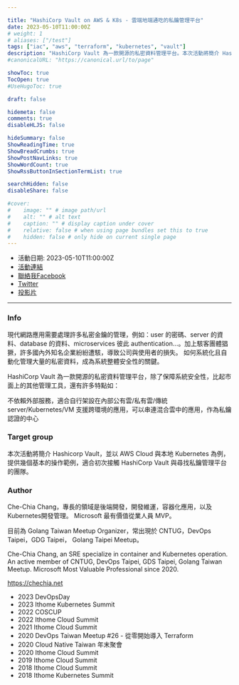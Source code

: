```yaml
---

title: "HashiCorp Vault on AWS & K8s - 雲端地端通吃的私鑰管理平台"
date: 2023-05-10T11:00:00Z
# weight: 1
# aliases: ["/test"]
tags: ["iac", "aws", "terraform", "kubernetes", "vault"]
description: "HashiCorp Vault 為一款開源的私密資料管理平台。本次活動將簡介 Hashicorp Vault，並以 AWS Cloud 與本地 Kubernetes 為例，提供幾個基本的操作範例，適合初次接觸 HashiCorp Vault 與尋找私鑰管理平台的團隊。"
#canonicalURL: "https://canonical.url/to/page"

showToc: true
TocOpen: true
#UseHugoToc: true

draft: false

hidemeta: false
comments: true
disableHLJS: false

hideSummary: false
ShowReadingTime: true
ShowBreadCrumbs: true
ShowPostNavLinks: true
ShowWordCount: true
ShowRssButtonInSectionTermList: true

searchHidden: false
disableShare: false

#cover:
#    image: "" # image path/url
#    alt: "" # alt text
#    caption: "" # display caption under cover
#    relative: false # when using page bundles set this to true
#    hidden: false # only hide on current single page
---
```


- 活動日期: 2023-05-10T11:00:00Z
- [活動連結](https://www.accupass.com/event/2304180633007080095620)
- [聯絡我Facebook](https://www.facebook.com/engineer.from.scratch)
- [Twitter](https://twitter.com/chechiachang)
- [投影片](https://docs.google.com/presentation/d/1iex9lm89OCIR8IAoD1RPe4vcW--bcKBmMHoixDybqP8/edit?usp=sharing)

---

### Info

現代網路應用需要處理許多私密金鑰的管理，例如：user 的密碼、server 的資料、database 的資料、microservices 彼此 authentication...。加上駭客團體猖獗，許多國內外知名企業紛紛遭駭，導致公司與使用者的損失。 如何系統化且自動化管理大量的私密資料，成為系統整體安全性的關鍵。

HashiCorp Vault 為一款開源的私密資料管理平台，除了保障系統安全性，比起市面上的其他管理工具，還有許多特點如：

不依賴外部服務，適合自行架設在內部公有雲/私有雲/傳統 server/Kubernetes/VM
支援跨環境的應用，可以串連混合雲中的應用，作為私鑰認證的中心

### Target group

本次活動將簡介 Hashicorp Vault，並以 AWS Cloud 與本地 Kubernetes 為例，提供幾個基本的操作範例，適合初次接觸 HashiCorp Vault 與尋找私鑰管理平台的團隊。

### Author

Che-Chia Chang，專長的領域是後端開發，開發維運，容器化應用，以及Kubernetes開發管理。
Microsoft 最有價值從業人員 MVP。

目前為 Golang Taiwan Meetup Organizer，常出現於 CNTUG，DevOps Taipei，GDG Taipei， Golang Taipei Meetup。

Che-Chia Chang, an SRE specialize in container and Kubernetes operation. An active member of CNTUG, DevOps Taipei, GDS Taipei, Golang Taiwan Meetup.
Microsoft Most Valuable Professional since 2020.

https://chechia.net

- 2023 DevOpsDay
- 2023 Ithome Kubernetes Summit
- 2022 COSCUP
- 2022 Ithome Cloud Summit
- 2021 Ithome Cloud Summit
- 2020 DevOps Taiwan Meetup #26 - 從零開始導入 Terraform
- 2020 Cloud Native Taiwan 年末聚會
- 2020 Ithome Cloud Summit
- 2019 Ithome Cloud Summit
- 2018 Ithome Cloud Summit
- 2018 Ithome Kubernetes Summit
